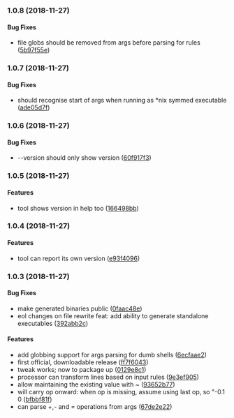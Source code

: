 <a name="1.0.8"></a>
### 1.0.8 (2018-11-27)


#### Bug Fixes

* file globs should be removed from args before parsing for rules ([5b97f55e](ssh://git@github.com/fluffynuts/stalker-weather-tweaker/commit/5b97f55e))


<a name="1.0.7"></a>
### 1.0.7 (2018-11-27)


#### Bug Fixes

* should recognise start of args when running as *nix symmed executable ([ade05d7f](ssh://git@github.com/fluffynuts/stalker-weather-tweaker/commit/ade05d7f))


<a name="1.0.6"></a>
### 1.0.6 (2018-11-27)


#### Bug Fixes

* --version should only show version ([60f917f3](ssh://git@github.com/fluffynuts/stalker-weather-tweaker/commit/60f917f3))


<a name="1.0.5"></a>
### 1.0.5 (2018-11-27)


#### Features

* tool shows version in help too ([166498bb](ssh://git@github.com/fluffynuts/stalker-weather-tweaker/commit/166498bb))


<a name="1.0.4"></a>
### 1.0.4 (2018-11-27)


#### Features

* tool can report its own version ([e93f4096](ssh://git@github.com/fluffynuts/stalker-weather-tweaker/commit/e93f4096))


<a name="1.0.3"></a>
### 1.0.3 (2018-11-27)


#### Bug Fixes

* make generated binaries public ([0faac48e](ssh://git@github.com/fluffynuts/stalker-weather-tweaker/commit/0faac48e))
* eol changes on file rewrite feat: add ability to generate standalone executables ([392abb2c](ssh://git@github.com/fluffynuts/stalker-weather-tweaker/commit/392abb2c))


#### Features

* add globbing support for args parsing for dumb shells ([6ecfaae2](ssh://git@github.com/fluffynuts/stalker-weather-tweaker/commit/6ecfaae2))
* first official, downloadable release ([ff7f6043](ssh://git@github.com/fluffynuts/stalker-weather-tweaker/commit/ff7f6043))
* tweak works; now to package up ([0129e8c1](ssh://git@github.com/fluffynuts/stalker-weather-tweaker/commit/0129e8c1))
* processor can transform lines based on input rules ([9e3ef905](ssh://git@github.com/fluffynuts/stalker-weather-tweaker/commit/9e3ef905))
* allow maintaining the existing value with ~ ([93652b77](ssh://git@github.com/fluffynuts/stalker-weather-tweaker/commit/93652b77))
* will carry op onward: when op is missing, assume using last       op, so "-0.1 0 ([bfbbf81f](ssh://git@github.com/fluffynuts/stalker-weather-tweaker/commit/bfbbf81f))
* can parse +,- and = operations from args ([67de2e22](ssh://git@github.com/fluffynuts/stalker-weather-tweaker/commit/67de2e22))


